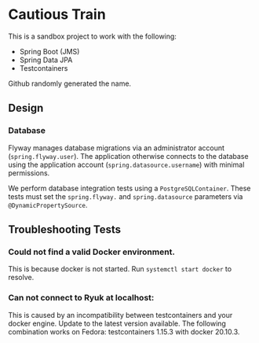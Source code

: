# Cautious Train

This is a sandbox project to work with the following:

- Spring Boot (JMS)
- Spring Data JPA
- Testcontainers

Github randomly generated the name.

## Design

### Database

Flyway manages database migrations via an administrator account (`spring.flyway.user`). The application otherwise
connects to the database using the application account (`spring.datasource.username`) with minimal permissions.

We perform database integration tests using a `PostgreSQLContainer`. These tests must set the `spring.flyway.`
and `spring.datasource` parameters via `@DynamicPropertySource`.

## Troubleshooting Tests

### Could not find a valid Docker environment.

This is because docker is not started. Run `systemctl start docker` to resolve.

### Can not connect to Ryuk at localhost:<ephemeral port>

This is caused by an incompatibility between testcontainers and your docker engine. Update to the latest version
available. The following combination works on Fedora: testcontainers 1.15.3 with docker 20.10.3.
